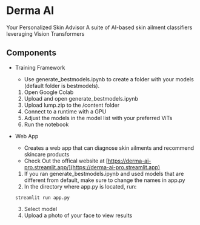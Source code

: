 # Derma AI

Your Personalized Skin Advisor
A suite of AI-based skin ailment classifiers leveraging Vision Transformers

## Components

- Training Framework
  - Use generate_bestmodels.ipynb to create a folder with your models (default folder is bestmodels).
  1. Open Google Colab
  2. Upload and open generate_bestmodels.ipynb
  3. Upload lump.zip to the /content folder
  4. Connect to a runtime with a GPU
  5. Adjust the models in the model list with your preferred ViTs
  6. Run the notebook

- Web App
  - Creates a web app that can diagnose skin ailments and recommend skincare products
  - Check Out the offical website at [https://derma-ai-pro.streamlit.app/](https://derma-ai-pro.streamlit.app)
  1. If you ran generate_bestmodels.ipynb and used models that are different from default, make sure to change the names in app.py
  2. In the directory where app.py is located, run:

    ```
    streamlit run app.py
    ```

  3. Select model
  4. Upload a photo of your face to view results

